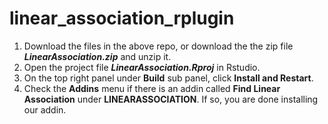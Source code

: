 # linear_association_rplugin
1. Download the files in the above repo, or download the the zip file ***LinearAssociation.zip*** and unzip it. 
2. Open the project file ***LinearAssociation.Rproj*** in Rstudio.
3. On the top right panel under **Build**  sub panel, click **Install and Restart**.
4. Check the **Addins** menu if there is an addin called **Find Linear Association** under **LINEARASSOCIATION**. If so, you are done installing our addin.
